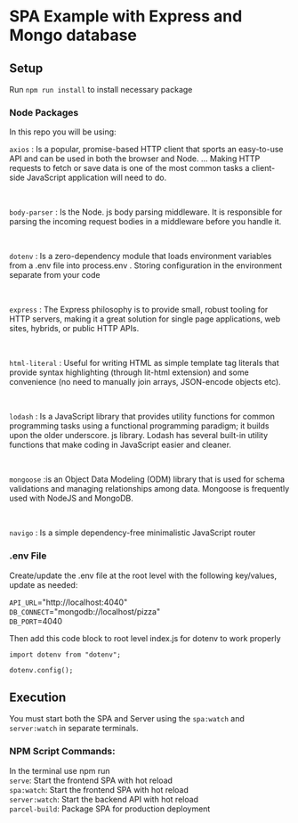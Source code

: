 # SPA Example with Express and Mongo database

## Setup

Run `npm run install` to install necessary package



### Node Packages 

In this repo you will be using: 

`axios` : Is a popular, promise-based HTTP client that sports an easy-to-use API and can be used in both the browser and Node. ... Making HTTP requests to fetch or save data is one of the most common tasks a client-side JavaScript application will need to do.

<br>

`body-parser` : Is the Node. js body parsing middleware. It is responsible for parsing the incoming request bodies in a middleware before you handle it.

<br>

`dotenv` : Is a zero-dependency module that loads environment variables from a .env file into process.env . Storing configuration in the environment separate from your code

<br>

`express` : The Express philosophy is to provide small, robust tooling for HTTP servers, making it a great solution for single page applications, web sites, hybrids, or public HTTP APIs.

<br>

`html-literal` : Useful for writing HTML as simple template tag literals that provide syntax highlighting (through lit-html extension) and some convenience (no need to manually join arrays, JSON-encode objects etc).

<br>

`lodash` : Is a JavaScript library that provides utility functions for common programming tasks using a functional programming paradigm; it builds upon the older underscore. js library. Lodash has several built-in utility functions that make coding in JavaScript easier and cleaner.

<br>

`mongoose` :is an Object Data Modeling (ODM) library that is used for schema validations and managing relationships among data. Mongoose is frequently used with NodeJS and MongoDB. 

<br>

`navigo` : Is a simple dependency-free minimalistic JavaScript router




### .env File

Create/update the .env file at the root level with the following key/values, update as needed:

`API_URL`="http://localhost:4040"  
`DB_CONNECT`="mongodb://localhost/pizza"  
`DB_PORT`=4040 

Then add this code block to root level index.js for dotenv to work properly

``` 
import dotenv from "dotenv";

dotenv.config();
```


## Execution

You must start both the SPA and Server using the `spa:watch` and `server:watch` in separate terminals.

### NPM Script Commands:  

In the terminal use npm run 
<br>
`serve`: Start the frontend SPA with hot reload  
`spa:watch`: Start the frontend SPA with hot reload  
`server:watch`: Start the backend API with hot reload  
`parcel-build`: Package SPA for production deployment


